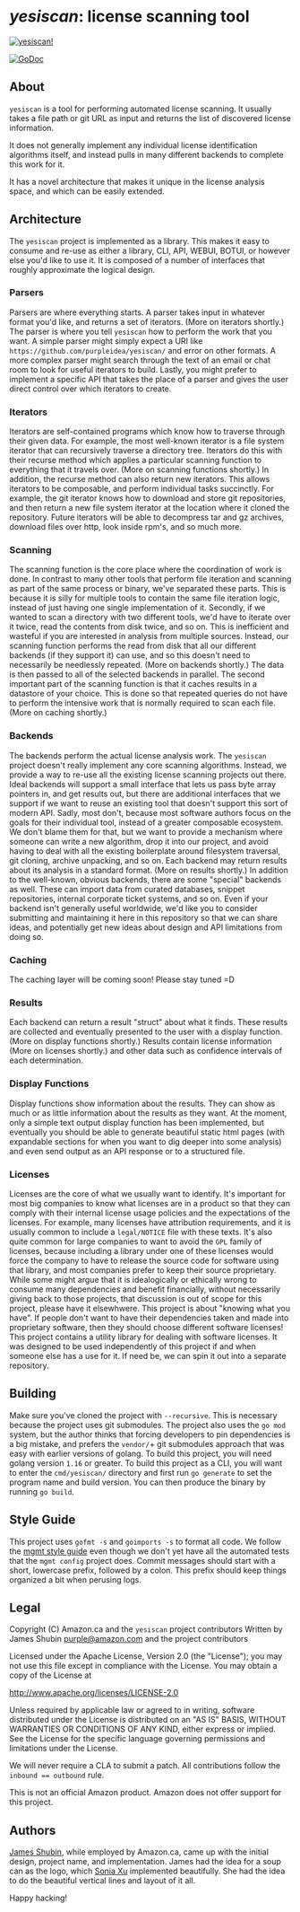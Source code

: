 # *yesiscan*: license scanning tool

[![yesiscan!](art/yesiscan.png)](art/)

[![GoDoc](https://img.shields.io/badge/godoc-reference-5272B4.svg?style=flat-square)](https://godoc.org/github.com/awslabs/yesiscan/)

## About

`yesiscan` is a tool for performing automated license scanning. It usually
takes a file path or git URL as input and returns the list of discovered license
information.

It does not generally implement any individual license identification algorithms
itself, and instead pulls in many different backends to complete this work for
it.

It has a novel architecture that makes it unique in the license analysis space,
and which can be easily extended.

## Architecture

The `yesiscan` project is implemented as a library. This makes it easy to
consume and re-use as either a library, CLI, API, WEBUI, BOTUI, or however else
you'd like to use it. It is composed of a number of interfaces that roughly
approximate the logical design.

### Parsers

Parsers are where everything starts. A parser takes input in whatever format
you'd like, and returns a set of iterators. (More on iterators shortly.) The
parser is where you tell `yesiscan` how to perform the work that you want. A
simple parser might simply expect a URI like `https://github.com/purpleidea/yesiscan/`
and error on other formats. A more complex parser might search through the text
of an email or chat room to look for useful iterators to build. Lastly, you
might prefer to implement a specific API that takes the place of a parser and
gives the user direct control over which iterators to create.

### Iterators

Iterators are self-contained programs which know how to traverse through their
given data. For example, the most well-known iterator is a file system iterator
that can recursively traverse a directory tree. Iterators do this with their
recurse method which applies a particular scanning function to everything that
it travels over. (More on scanning functions shortly.) In addition, the recurse
method can also return new iterators. This allows iterators to be composable,
and perform individual tasks succinctly. For example, the git iterator knows how
to download and store git repositories, and then return a new file system
iterator at the location where it cloned the repository. Future iterators will
be able to decompress tar and gz archives, download files over http, look inside
rpm's, and so much more.

### Scanning

The scanning function is the core place where the coordination of work is done.
In contrast to many other tools that perform file iteration and scanning as part
of the same process or binary, we've separated these parts. This is because it
is silly for multiple tools to contain the same file iteration logic, instead of
just having one single implementation of it. Secondly, if we wanted to scan a
directory with two different tools, we'd have to iterate over it twice, read the
contents from disk twice, and so on. This is inefficient and wasteful if you are
interested in analysis from multiple sources. Instead, our scanning function
performs the read from disk that all our different backends (if they support it)
can use, and so this doesn't need to necessarily be needlessly repeated. (More
on backends shortly.) The data is then passed to all of the selected backends in
parallel. The second important part of the scanning function is that it caches
results in a datastore of your choice. This is done so that repeated queries do
not have to perform the intensive work that is normally required to scan each
file. (More on caching shortly.)

### Backends

The backends perform the actual license analysis work. The `yesiscan` project
doesn't really implement any core scanning algorithms. Instead, we provide a way
to re-use all the existing license scanning projects out there. Ideal backends
will support a small interface that lets us pass byte array pointers in, and get
results out, but there are additional interfaces that we support if we want to
reuse an existing tool that doesn't support this sort of modern API. Sadly, most
don't, because most software authors focus on the goals for their individual
tool, instead of a greater composable ecosystem. We don't blame them for that,
but we want to provide a mechanism where someone can write a new algorithm, drop
it into our project, and avoid having to deal with all the existing boilerplate
around filesystem traversal, git cloning, archive unpacking, and so on. Each
backend may return results about its analysis in a standard format. (More on
results shortly.) In addition to the well-known, obvious backends, there are
some "special" backends as well. These can import data from curated databases,
snippet repositories, internal corporate ticket systems, and so on. Even if your
backend isn't generally useful worldwide, we'd like you to consider submitting
and maintaining it here in this repository so that we can share ideas, and
potentially get new ideas about design and API limitations from doing so.

### Caching

The caching layer will be coming soon! Please stay tuned =D

### Results

Each backend can return a result "struct" about what it finds. These results are
collected and eventually presented to the user with a display function. (More on
display functions shortly.) Results contain license information (More on
licenses shortly.) and other data such as confidence intervals of each
determination.

### Display Functions

Display functions show information about the results. They can show as much or
as little information about the results as they want. At the moment, only a
simple text output display function has been implemented, but eventually you
should be able to generate beautiful static html pages (with expandable sections
for when you want to dig deeper into some analysis) and even send output as an
API response or to a structured file.

### Licenses

Licenses are the core of what we usually want to identify. It's important for
most big companies to know what licenses are in a product so that they can
comply with their internal license usage policies and the expectations of the
licenses. For example, many licenses have attribution requirements, and it is
usually common to include a `legal/NOTICE` file with these texts. It's also
quite common for large companies to want to avoid the `GPL` family of licenses,
because including a library under one of these licenses would force the company
to have to release the source code for software using that library, and most
companies prefer to keep their source proprietary. While some might argue that
it is idealogically or ethically wrong to consume many dependencies and benefit
financially, without necessarily giving back to those projects, that discussion
is out of scope for this project, please have it elsewhwere. This project is
about "knowing what you have". If people don't want to have their dependencies
taken and made into proprietary software, then they should choose different
software licenses! This project contains a utility library for dealing with
software licenses. It was designed to be used independently of this project if
and when someone else has a use for it. If need be, we can spin it out into a
separate repository.

## Building

Make sure you've cloned the project with `--recursive`. This is necessary
because the project uses git submodules. The project also uses the `go mod`
system, but the author thinks that forcing developers to pin dependencies is a
big mistake, and prefers the `vendor/`+ git submodules approach that was easy
with earlier versions of golang. To build this project, you will need golang
version `1.16` or greater. To build this project as a CLI, you will want to
enter the `cmd/yesiscan/` directory and first run `go generate` to set the
program name and build version. You can then produce the binary by running
`go build`.

## Style Guide

This project uses `gofmt -s` and `goimports -s` to format all code. We follow
the [mgmt style guide](https://github.com/purpleidea/mgmt/blob/master/docs/style-guide.md#overview-for-golang-code)
even though we don't yet have all the automated tests that the `mgmt config`
project does. Commit messages should start with a short, lowercase prefix,
followed by a colon. This prefix should keep things organized a bit when
perusing logs.

## Legal

Copyright (C) Amazon.ca and the `yesiscan` project contributors
Written by James Shubin <purple@amazon.com> and the project contributors

Licensed under the Apache License, Version 2.0 (the "License"); you may not use
this file except in compliance with the License. You may obtain a copy of the
License at

http://www.apache.org/licenses/LICENSE-2.0

Unless required by applicable law or agreed to in writing, software distributed
under the License is distributed on an "AS IS" BASIS, WITHOUT WARRANTIES OR
CONDITIONS OF ANY KIND, either express or implied. See the License for the
specific language governing permissions and limitations under the License.

We will never require a CLA to submit a patch. All contributions follow the
`inbound == outbound` rule.

This is not an official Amazon product. Amazon does not offer support for this
project.

## Authors

[James Shubin](https://purpleidea.com/), while employed by Amazon.ca, came up
with the initial design, project name, and implementation. James had the idea
for a soup can as the logo, which [Sonia Xu](https://www.soniaxu.net/)
implemented beautifully. She had the idea to do the beautiful vertical lines and
layout of it all.

Happy hacking!
